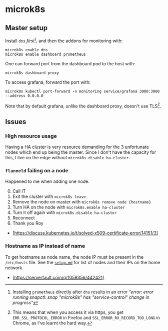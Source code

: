 # microk8s
## Master setup 
Install `dns` _first_[^1], and then the addons for monitoring with:

```
microk8s enable dns
microk8s enable dashboard prometheus
```

One can forward port from the dashboard pod to the host with:

```
microk8s dashboard-proxy
```

To access grafana, forward the port with:

```
microk8s kubectl port-forward -n monitoring service/grafana 3000:3000 --address 0.0.0.0
```

Note that by default grafana, unlike the dashboard proxy, doesn't use TLS[^2].

## Issues
### High resource usage
Having a HA cluster is very resource demanding for the 3 unfortunate nodes
which end up being the master. Since I don't have the capacity for this, I live
on the edge without `microk8s.disable ha-cluster`.

### `flanneld` failing on a node
Happened to me when adding one node.

0. Call IT
1. Exit the cluster with `microk8s leave`
2. Remove the node on master with `microk8s remove node {hostname}`
3. Turn HA on the node with `microk8s.enable ha-cluster`
4. Turn it off again with `microk8s.disable ha-cluster`
5. Reconnect
6. Thank you Roy

- [https://discuss.kubernetes.io/t/solved-x509-certificate-error/14151/3]

### Hostname as IP instead of name
To get hostname as node name, the node IP must be present in the `/etc/hosts`
file. See the [`setup.md`](nodes.md#setup) for list of nodes and their IPs on
the home network. 

- [https://serverfault.com/q/1059356/442421]

[^1]: Installing `prometheus` directly after `dns` results in an error _"error:
  error running snapctl: snap "microk8s" has "service-control" change in
  progress"_

[^2]: This means that when you access it via https, you get
  `ERR_SSL_PROTOCOL_ERROR` in Firefox and `SSL_ERROR_RX_RECORD_TOO_LONG` in
  Chrome, as I've learnt the hard way.

<!-- References -->
[docs]: https://microk8s.io/docs
[ha]: https://microk8s.io/docs/high-availability
[disable-ha]: https://discuss.kubernetes.io/t/high-availability-ha/11731/21
[prometheus]: https://www.server-world.info/en/note?os=Ubuntu_20.04&p=microk8s&f=8
[cpu-limits]: https://learnk8s.io/setting-cpu-memory-limits-requests
